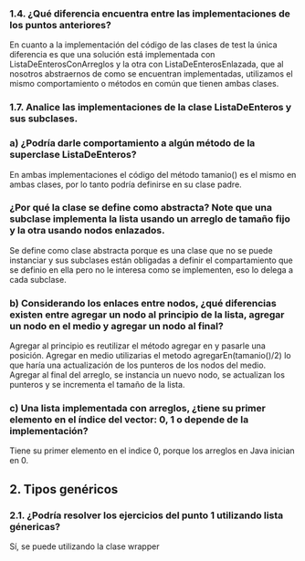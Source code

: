 ### 1.4. ¿Qué diferencia encuentra entre las implementaciones de los puntos anteriores?

En cuanto a la implementación del código de las clases de test la única diferencia es que una solución está implementada con ListaDeEnterosConArreglos y la otra con ListaDeEnterosEnlazada, que al nosotros abstraernos de como se encuentran implementadas, utilizamos el mismo comportamiento o métodos en común que tienen ambas clases.

### 1.7. Analice las implementaciones de la clase ListaDeEnteros y sus subclases.

### a) ¿Podría darle comportamiento a algún método de la superclase ListaDeEnteros?

En ambas implementaciones el código del método tamanio() es el mismo en ambas clases, por lo tanto podría definirse en su clase padre.

### ¿Por qué la clase se define como abstracta? Note que una subclase implementa la lista usando un arreglo de tamaño fijo y la otra usando nodos enlazados.

Se define como clase abstracta porque es una clase que no se puede instanciar y sus subclases están obligadas a definir el compartamiento que se definio en ella pero no le interesa como se implementen, eso lo delega a cada subclase.

### b) Considerando los enlaces entre nodos, ¿qué diferencias existen entre agregar un nodo al principio de la lista, agregar un nodo en el medio y agregar un nodo al final?

Agregar al principio es reutilizar el método agregar en y pasarle una posición. Agregar en medio utilizarias el metodo agregarEn(tamanio()/2) lo que haría una actualización de los punteros de los nodos del medio. Agregar al final del arreglo, se instancia un nuevo nodo, se actualizan los punteros y se incrementa el tamaño de la lista.

### c) Una lista implementada con arreglos, ¿tiene su primer elemento en el índice del vector: 0, 1 o depende de la implementación?

Tiene su primer elemento en el indice 0, porque los arreglos en Java inician en 0.

## 2. Tipos genéricos

### 2.1. ¿Podría resolver los ejercicios del punto 1 utilizando lista génericas?

Sí, se puede utilizando la clase wrapper <Integer>
